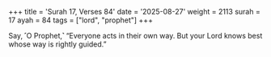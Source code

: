 +++
title = 'Surah 17, Verses 84'
date = '2025-08-27'
weight = 2113
surah = 17
ayah = 84
tags = ["lord", "prophet"]
+++

Say, ˹O Prophet,˺ “Everyone acts in their own way. But your Lord knows best whose way is rightly guided.”